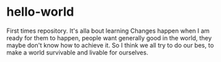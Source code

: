 # hello-world
First times repository. It's alla bout learning
Changes happen when I am ready for them to happen, people want generally good in the world, they maybe don't know how to achieve it. So I think we all try to do our bes, to make a world survivable and livable for ourselves.
